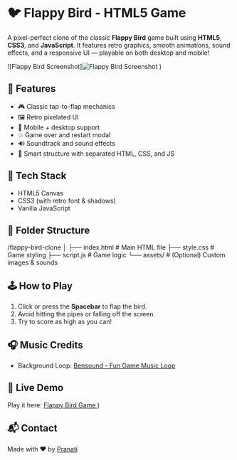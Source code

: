 # 🐦 Flappy Bird - HTML5 Game

A pixel-perfect clone of the classic **Flappy Bird** game built using **HTML5**, **CSS3**, and **JavaScript**. It features retro graphics, smooth animations, sound effects, and a responsive UI — playable on both desktop and mobile!

![Flappy Bird Screenshot]![Flappy Bird Screenshot](https://github.com/user-attachments/assets/db4764e8-aeb1-4a1f-9a8c-ebf6d2363e48)
)

## 🚀 Features

- 🎮 Classic tap-to-flap mechanics
- 🖼️ Retro pixelated UI
- 📱 Mobile + desktop support
- 💥 Game over and restart modal
- 🔊 Soundtrack and sound effects
- 🧠 Smart structure with separated HTML, CSS, and JS

## 🔧 Tech Stack

- HTML5 Canvas
- CSS3 (with retro font & shadows)
- Vanilla JavaScript

## 📂 Folder Structure
/flappy-bird-clone │ ├── index.html # Main HTML file ├── style.css # Game styling ├── script.js # Game logic └── assets/ # (Optional) Custom images & sounds


## 🕹️ How to Play

1. Click or press the **Spacebar** to flap the bird.
2. Avoid hitting the pipes or falling off the screen.
3. Try to score as high as you can!

## 🎧 Music Credits

- Background Loop: [Bensound - Fun Game Music Loop]((https://www.bensound.com/bensound-music/bensound-jazzyfrenchy.mp3))

## 🚀 Live Demo

Play it here: [Flappy Bird Game ](https://flappybirdjest.tiiny.site))

## 📬 Contact

Made with ❤️ by [Pranati](https://github.com/pranati2507)
